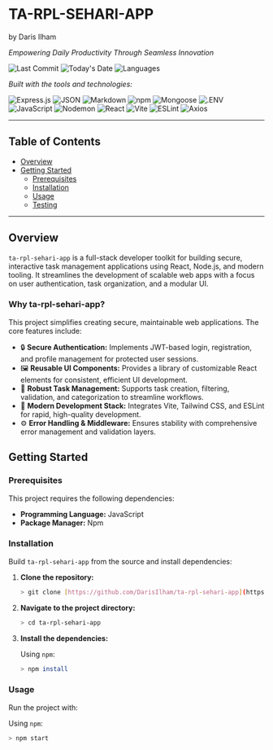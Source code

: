 # TA-RPL-SEHARI-APP
by Daris Ilham

*Empowering Daily Productivity Through Seamless Innovation*

![Last Commit](https://img.shields.io/github/last-commit/DarisIlham/ta-rpl-sehari-app) ![Today's Date](https://img.shields.io/badge/today-{{DATE_PLACEHOLDER}}-blue)  ![Languages](https://img.shields.io/github/languages/count/DarisIlham/ta-rpl-sehari-app)

*Built with the tools and technologies:*

![Express.js](https://img.shields.io/badge/Express.js-000000?style=for-the-badge&logo=express&logoColor=white)
![JSON](https://img.shields.io/badge/JSON-000000?style=for-the-badge&logo=json&logoColor=white)
![Markdown](https://img.shields.io/badge/Markdown-000000?style=for-the-badge&logo=markdown&logoColor=white)
![npm](https://img.shields.io/badge/npm-CB3837?style=for-the-badge&logo=npm&logoColor=white)
![Mongoose](https://img.shields.io/badge/Mongoose-800000?style=for-the-badge&logo=mongoose&logoColor=white)
![.ENV](https://img.shields.io/badge/.ENV-ECD500?style=for-the-badge&logo=dotenv&logoColor=black)
![JavaScript](https://img.shields.io/badge/JavaScript-F7DF1E?style=for-the-badge&logo=javascript&logoColor=black)
![Nodemon](https://img.shields.io/badge/Nodemon-76D04B?style=for-the-badge&logo=nodemon&logoColor=white)
![React](https://img.shields.io/badge/React-61DAFB?style=for-the-badge&logo=react&logoColor=black)
![Vite](https://img.shields.io/badge/Vite-646CFF?style=for-the-badge&logo=vite&logoColor=white)
![ESLint](https://img.shields.io/badge/ESLint-4B32C3?style=for-the-badge&logo=eslint&logoColor=white)
![Axios](https://img.shields.io/badge/Axios-5A29E4?style=for-the-badge&logo=axios&logoColor=white)

---

## Table of Contents

* [Overview](#overview)
* [Getting Started](#getting-started)
    * [Prerequisites](#prerequisites)
    * [Installation](#installation)
    * [Usage](#usage)
    * [Testing](#testing)

---

## Overview

`ta-rpl-sehari-app` is a full-stack developer toolkit for building secure, interactive task management applications using React, Node.js, and modern tooling. It streamlines the development of scalable web apps with a focus on user authentication, task organization, and a modular UI.

### Why ta-rpl-sehari-app?

This project simplifies creating secure, maintainable web applications. The core features include:

* 🔒 **Secure Authentication:** Implements JWT-based login, registration, and profile management for protected user sessions.
* 🖼️ **Reusable UI Components:** Provides a library of customizable React elements for consistent, efficient UI development.
* 📝 **Robust Task Management:** Supports task creation, filtering, validation, and categorization to streamline workflows.
* 🚀 **Modern Development Stack:** Integrates Vite, Tailwind CSS, and ESLint for rapid, high-quality development.
* ⚙️ **Error Handling & Middleware:** Ensures stability with comprehensive error management and validation layers.

## Getting Started

### Prerequisites

This project requires the following dependencies:

* **Programming Language:** JavaScript
* **Package Manager:** Npm

### Installation

Build `ta-rpl-sehari-app` from the source and install dependencies:

1.  **Clone the repository:**
    ```bash
    > git clone [https://github.com/DarisIlham/ta-rpl-sehari-app](https://github.com/DarisIlham/ta-rpl-sehari-app)
    ```
2.  **Navigate to the project directory:**
    ```bash
    > cd ta-rpl-sehari-app
    ```
3.  **Install the dependencies:**

    Using `npm`:
    ```bash
    > npm install
    ```

### Usage

Run the project with:

Using `npm`:
```bash
> npm start
